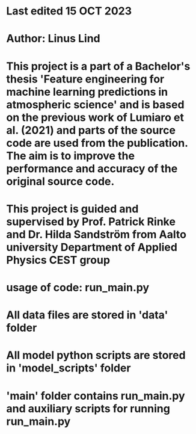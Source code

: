 # Last edited 15 OCT 2023
# Author: Linus Lind
# This project is a part of a Bachelor's thesis 'Feature engineering for machine learning predictions in atmospheric science' and is based on the previous work of Lumiaro et al. (2021) and parts of the source code are used from the publication. The aim is to improve the performance and accuracy of the original source code.
# This project is guided and supervised by Prof. Patrick Rinke and Dr. Hilda Sandström from Aalto university Department of Applied Physics CEST group
# usage of code: run_main.py
# All data files are stored in 'data' folder
# All model python scripts are stored in 'model_scripts' folder
# 'main' folder contains run_main.py and auxiliary scripts for running run_main.py